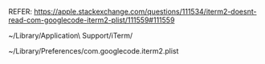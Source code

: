 REFER: https://apple.stackexchange.com/questions/111534/iterm2-doesnt-read-com-googlecode-iterm2-plist/111559#111559

~/Library/Application\ Support/iTerm/

~/Library/Preferences/com.googlecode.iterm2.plist
